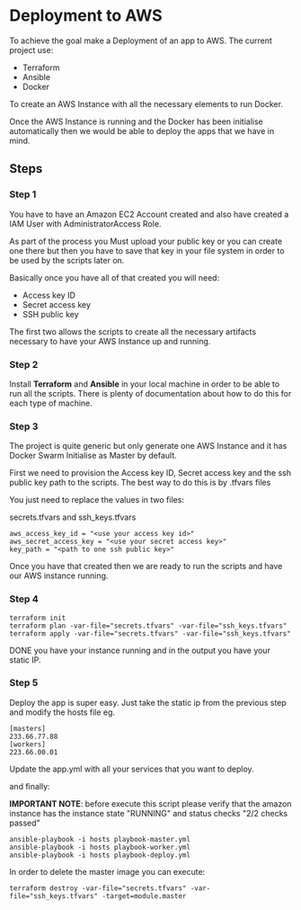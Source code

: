 # Deployment to AWS

To achieve the goal make a Deployment of an app to AWS. The current project use:

- Terraform
- Ansible
- Docker

To create an AWS Instance with all the necessary elements to run Docker.

Once the AWS Instance is running and the Docker has been initialise automatically then we would be able to deploy the apps that we have in mind.

## Steps

### Step 1
You have to have an Amazon EC2 Account created and also have created a IAM User with AdministratorAccess Role.

As part of the process you Must upload your public key or you can create one there but then you have to save that key in your file system in order to be used by the scripts later on.

Basically once you have all of that created you will need:

- Access key ID
- Secret access key
- SSH public key

The first two allows the scripts to create all the necessary artifacts necessary to have your AWS Instance up and running.

### Step 2
Install **Terraform** and **Ansible** in your local machine in order to be able to run all the scripts.
There is plenty of documentation about how to do this for each type of machine.

### Step 3
The project is quite generic but only generate one AWS Instance and it has Docker Swarm Initialise as Master by default.

First we need to provision the Access key ID, Secret access key and the ssh public key path to the scripts.
The best way to do this is by .tfvars files

You just need to replace the values in two files:

secrets.tfvars and ssh_keys.tfvars

```
aws_access_key_id = "<use your access key id>"
aws_secret_access_key = "<use your secret access key>"
key_path = "<path to one ssh public key>"
```

Once you have that created then we are ready to run the scripts and have our AWS instance running.

### Step 4
```
terraform init
terraform plan -var-file="secrets.tfvars" -var-file="ssh_keys.tfvars"
terraform apply -var-file="secrets.tfvars" -var-file="ssh_keys.tfvars"
```

DONE you have your instance running and in the output you have your static IP.

### Step 5

Deploy the app is super easy. Just take the static ip from the previous step and modify the hosts file
eg.
```
[masters]
233.66.77.88
[workers]
223.66.00.01
```

Update the app.yml with all your services that you want to deploy.

and finally:

**IMPORTANT NOTE**: before execute this script please verify that the amazon instance has the instance state "RUNNING" and status checks "2/2 checks passed"

```
ansible-playbook -i hosts playbook-master.yml
ansible-playbook -i hosts playbook-worker.yml
ansible-playbook -i hosts playbook-deploy.yml
```

In order to delete the master image you can execute:

```terraform destroy -var-file="secrets.tfvars" -var-file="ssh_keys.tfvars" -target=module.master```
